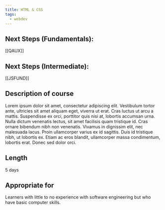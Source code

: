 ```yaml
---
title: HTML & CSS
tags:
  - webdev
---
```

## Next Steps (Fundamentals):
[[QAUX]]
## Next Steps (Intermediate):
[[JSFUND]]
## Description of course
Lorem ipsum dolor sit amet, consectetur adipiscing elit. Vestibulum tortor ante, ultricies sit amet aliquam eget, viverra ut erat. Cras luctus ut arcu a mattis. Suspendisse ex orci, porttitor quis nisi at, lobortis accumsan urna. Nulla dictum venenatis lectus, sit amet facilisis quam tristique id. Cras ornare bibendum nibh non venenatis. Vivamus in dignissim elit, nec malesuada lacus. Proin ullamcorper varius ex id sagittis. Duis id tristique nibh, ut lobortis ex. Etiam ac eros blandit, ullamcorper massa condimentum, lobortis erat. Donec sed dolor orci.
## Length
5 days
## Appropriate for
Learners with little to no experience with software engineering but who have basic computer skills.
